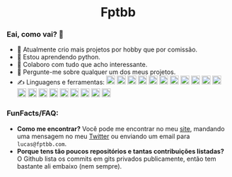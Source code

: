 <h1 align="center">Fptbb</h1>

### Eai, como vai? 👋

- 🔭 Atualmente crio mais projetos por hobby que por comissão.
- 🌱 Estou aprendendo python.
- 👯 Colaboro com tudo que acho interessante.
- 💬 Pergunte-me sobre qualquer um dos meus projetos.
- ✍️ Linguagens e ferramentas:
<code><a href="https://pt.wikipedia.org/wiki/HTML5" alt="html5"><img src="https://api.iconify.design/simple-icons:html5.svg?color=%23ffffff" width="20" height="20"/></a></code>
<code><a href="https://sass-lang.com/" alt="sass"><img src="https://api.iconify.design/simple-icons:sass.svg?color=%23ffffff" width="20" height="20"/></a></code>
<code><a href="https://www.rust-lang.org/" alt="rust"><img src="https://api.iconify.design/simple-icons:rust.svg?color=%23ffffff" width="20" height="20"/></a></code>
<code><a href="https://developer.mozilla.org/docs/Web/JavaScript" alt="javascript"><img src="https://api.iconify.design/simple-icons:javascript.svg?color=%23ffffff" width="20" height="20"/></a></code>
<code><a href="https://www.python.org/" alt="python"><img src="https://api.iconify.design/simple-icons:python.svg?color=%23ffffff" width="20" height="20"/></a></code>
<code><a href="https://www.typescriptlang.org/" alt="typescript"><img src="https://api.iconify.design/simple-icons:typescript.svg?color=%23ffffff" width="20" height="20"/></a></code>
<code><a href="https://nodejs.org/" alt="nodejs"><img src="https://api.iconify.design/simple-icons:nodedotjs.svg?color=%23ffffff" width="20" height="20"/></a></code>
<code><a href="https://www.electronjs.org/" alt="electron"><img src="https://api.iconify.design/simple-icons:electron.svg?color=%23ffffff" width="20" height="20"/></a></code>
<code><a href="https://expressjs.com/" alt="express"><img src="https://api.iconify.design/simple-icons:express.svg?color=%23ffffff" width="20" height="20"/></a></code>
<code><a href="https://www.mongodb.com/" alt="mongodb"><img src="https://api.iconify.design/simple-icons:mongodb.svg?color=%23ffffff" width="20" height="20"/></a></code>
<code><a href="https://www.postgresql.org/" alt="postgresql"><img src="https://api.iconify.design/simple-icons:postgresql.svg?color=%23ffffff" width="20" height="20"/></a></code>
<code><a href="https://redis.io/" alt="redis"><img src="https://api.iconify.design/simple-icons:redis.svg?color=%23ffffff" width="20" height="20"/></a></code>
<code><a href="https://cloud.google.com/" alt="gcp"><img src="https://api.iconify.design/simple-icons:googlecloud.svg?color=%23ffffff" width="20" height="20"/></a></code>
<code><a href="https://www.oracle.com/" alt="oracle"><img src="https://api.iconify.design/simple-icons:oracle.svg?color=%23ffffff" width="20" height="20"/></a></code>
<code><a href="https://kubernetes.io/" alt="kubernetes"><img src="https://api.iconify.design/simple-icons:kubernetes.svg?color=%23ffffff" width="20" height="20"/></a></code>
<code><a href="https://www.docker.com/" alt="docker"><img src="https://api.iconify.design/simple-icons:docker.svg?color=%23ffffff" width="20" height="20"/></a></code>
<code><a href="https://www.redhat.com/topics/linux" alt="linux"><img src="https://api.iconify.design/simple-icons:linux.svg?color=%23ffffff" width="20" height="20"/></a></code>
<code><a href="https://www.gnu.org/software/bash/" alt="bash"><img src="https://api.iconify.design/simple-icons:gnubash.svg?color=%23ffffff" width="20" height="20"/></a></code>
<code><a href="https://www.nginx.com/" alt="nginx"><img src="https://api.iconify.design/simple-icons:nginx.svg?color=%23ffffff" width="20" height="20"/></a></code>
<code><a href="https://git-scm.com/" alt="git"><img src="https://api.iconify.design/simple-icons:git.svg?color=%23ffffff" width="20" height="20"/></a></code>

<h3>FunFacts/FAQ:</h3>

 - **Como me encontrar?**
 Você pode me encontrar no meu [site](https://fptbb.com), mandando uma mensagem no meu [Twitter](https://twitter.com/fptbb) ou enviando um email para `lucas@fptbb.com`.
 - **Porque tens tão poucos repositórios e tantas contribuições listadas?**
 O Github lista os commits em gits privados publicamente, então tem bastante ali embaixo (nem sempre).
<!--
<a href="https://fptbb.com/">
  <img align="center" src="https://github-readme-stats.vercel.app/api?username=fptbb&count_private=true&hide=contribs&show_icons=true&title_color=ffff00&icon_color=fff&text_color=fff&bg_color=151515" />
</a>-->
